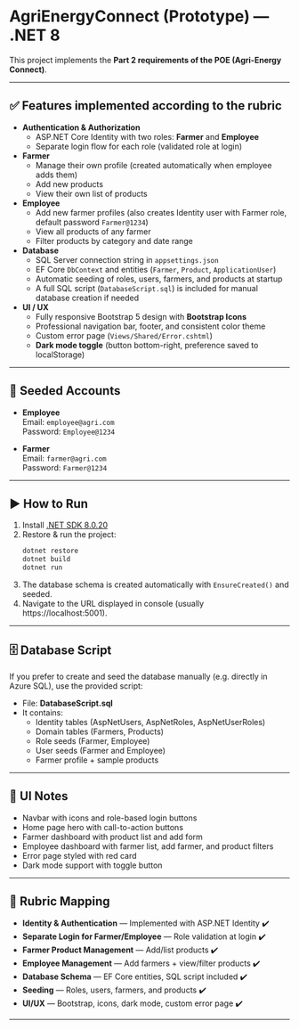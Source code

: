 # AgriEnergyConnect (Prototype) — .NET 8

This project implements the **Part 2 requirements of the POE (Agri-Energy Connect)**.

---

## ✅ Features implemented according to the rubric

- **Authentication & Authorization**
  - ASP.NET Core Identity with two roles: **Farmer** and **Employee**
  - Separate login flow for each role (validated role at login)
- **Farmer**
  - Manage their own profile (created automatically when employee adds them)
  - Add new products
  - View their own list of products
- **Employee**
  - Add new farmer profiles (also creates Identity user with Farmer role, default password `Farmer@1234`)
  - View all products of any farmer
  - Filter products by category and date range
- **Database**
  - SQL Server connection string in `appsettings.json`
  - EF Core `DbContext` and entities (`Farmer`, `Product`, `ApplicationUser`)
  - Automatic seeding of roles, users, farmers, and products at startup
  - A full SQL script (`DatabaseScript.sql`) is included for manual database creation if needed
- **UI / UX**
  - Fully responsive Bootstrap 5 design with **Bootstrap Icons**
  - Professional navigation bar, footer, and consistent color theme
  - Custom error page (`Views/Shared/Error.cshtml`)
  - **Dark mode toggle** (button bottom-right, preference saved to localStorage)

---

## 👤 Seeded Accounts

- **Employee**  
  Email: `employee@agri.com`  
  Password: `Employee@1234`  

- **Farmer**  
  Email: `farmer@agri.com`  
  Password: `Farmer@1234`  

---

## ▶️ How to Run

1. Install [.NET SDK 8.0.20](https://dotnet.microsoft.com/download/dotnet/8.0)
2. Restore & run the project:
   ```bash
   dotnet restore
   dotnet build
   dotnet run
   ```
3. The database schema is created automatically with `EnsureCreated()` and seeded.
4. Navigate to the URL displayed in console (usually https://localhost:5001).

---

## 🗄️ Database Script

If you prefer to create and seed the database manually (e.g. directly in Azure SQL), use the provided script:  

- File: **DatabaseScript.sql**  
- It contains:
  - Identity tables (AspNetUsers, AspNetRoles, AspNetUserRoles)
  - Domain tables (Farmers, Products)
  - Role seeds (Farmer, Employee)
  - User seeds (Farmer and Employee)
  - Farmer profile + sample products

---

## 🎨 UI Notes

- Navbar with icons and role-based login buttons
- Home page hero with call-to-action buttons
- Farmer dashboard with product list and add form
- Employee dashboard with farmer list, add farmer, and product filters
- Error page styled with red card
- Dark mode support with toggle button

---

## 📖 Rubric Mapping

- **Identity & Authentication** — Implemented with ASP.NET Identity ✔️  
- **Separate Login for Farmer/Employee** — Role validation at login ✔️  
- **Farmer Product Management** — Add/list products ✔️  
- **Employee Management** — Add farmers + view/filter products ✔️  
- **Database Schema** — EF Core entities, SQL script included ✔️  
- **Seeding** — Roles, users, farmers, and products ✔️  
- **UI/UX** — Bootstrap, icons, dark mode, custom error page ✔️  

---
